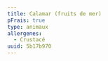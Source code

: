 ```yaml
---
title: Calamar (fruits de mer)
pFrais: true
type: animaux
allergenes:
  - Crustacé
uuid: 5b17b970
---
```


